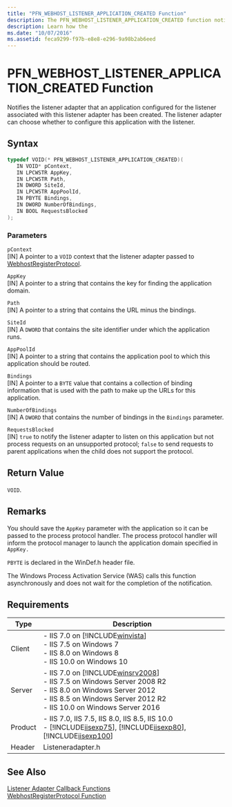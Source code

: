 ```yaml
---
title: "PFN_WEBHOST_LISTENER_APPLICATION_CREATED Function"
description: The PFN_WEBHOST_LISTENER_APPLICATION_CREATED function notifies the listener adapter that an application has been created.
description: Learn how the 
ms.date: "10/07/2016"
ms.assetid: feca9299-f97b-e8e8-e296-9a98b2ab6eed
---
```

# PFN_WEBHOST_LISTENER_APPLICATION_CREATED Function
Notifies the listener adapter that an application configured for the listener associated with this listener adapter has been created. The listener adapter can choose whether to configure this application with the listener.  
  
## Syntax  
  
```cpp  
typedef VOID(* PFN_WEBHOST_LISTENER_APPLICATION_CREATED)(  
   IN VOID* pContext,  
   IN LPCWSTR AppKey,  
   IN LPCWSTR Path,  
   IN DWORD SiteId,  
   IN LPCWSTR AppPoolId,  
   IN PBYTE Bindings,  
   IN DWORD NumberOfBindings,  
   IN BOOL RequestsBlocked  
);  
```  
  
### Parameters  
 `pContext`  
 [IN] A pointer to a `VOID` context that the listener adapter passed to [WebhostRegisterProtocol](../../web-development-reference/native-code-api-reference/webhostregisterprotocol-function.md).  
  
 `AppKey`  
 [IN] A pointer to a string that contains the key for finding the application domain.  
  
 `Path`  
 [IN] A pointer to a string that contains the URL minus the bindings.  
  
 `SiteId`  
 [IN] A `DWORD` that contains the site identifier under which the application runs.  
  
 `AppPoolId`  
 [IN] A pointer to a string that contains the application pool to which this application should be routed.  
  
 `Bindings`  
 [IN] A pointer to a `BYTE` value that contains a collection of binding information that is used with the path to make up the URLs for this application.  
  
 `NumberOfBindings`  
 [IN] A `DWORD` that contains the number of bindings in the `Bindings` parameter.  
  
 `RequestsBlocked`  
 [IN] `true` to notify the listener adapter to listen on this application but not process requests on an unsupported protocol; `false` to send requests to parent applications when the child does not support the protocol.  
  
## Return Value  
 `VOID`.  
  
## Remarks  
 You should save the `AppKey` parameter with the application so it can be passed to the process protocol handler. The process protocol handler will inform the protocol manager to launch the application domain specified in `AppKey.`  
  
 `PBYTE` is declared in the WinDef.h header file.  
  
 The Windows Process Activation Service (WAS) calls this function asynchronously and does not wait for the completion of the notification.  
  
## Requirements  
  
|Type|Description|  
|----------|-----------------|  
|Client|-   IIS 7.0 on [!INCLUDE[winvista](../../wmi-provider/includes/winvista-md.md)]<br />-   IIS 7.5 on Windows 7<br />-   IIS 8.0 on Windows 8<br />-   IIS 10.0 on Windows 10|  
|Server|-   IIS 7.0 on [!INCLUDE[winsrv2008](../../wmi-provider/includes/winsrv2008-md.md)]<br />-   IIS 7.5 on Windows Server 2008 R2<br />-   IIS 8.0 on Windows Server 2012<br />-   IIS 8.5 on Windows Server 2012 R2<br />-   IIS 10.0 on Windows Server 2016|  
|Product|-   IIS 7.0, IIS 7.5, IIS 8.0, IIS 8.5, IIS 10.0<br />-   [!INCLUDE[iisexp75](../../web-development-reference/native-code-api-reference/includes/iisexp75-md.md)], [!INCLUDE[iisexp80](../../web-development-reference/native-code-api-reference/includes/iisexp80-md.md)], [!INCLUDE[iisexp100](../../web-development-reference/native-code-api-reference/includes/iisexp100-md.md)]|  
|Header|Listeneradapter.h|  
  
## See Also  
 [Listener Adapter Callback Functions](../../web-development-reference/native-code-api-reference/listener-adapter-callback-functions.md)   
 [WebhostRegisterProtocol Function](../../web-development-reference/native-code-api-reference/webhostregisterprotocol-function.md)
